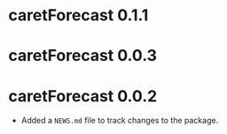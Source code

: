 # caretForecast 0.1.1

# caretForecast 0.0.3

# caretForecast 0.0.2

* Added a `NEWS.md` file to track changes to the package.
